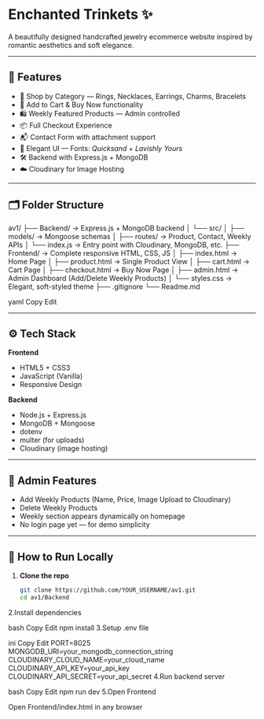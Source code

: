 # Enchanted Trinkets ✨

A beautifully designed handcrafted jewelry ecommerce website inspired by romantic aesthetics and soft elegance.

---

## 🌸 Features

- 💍 Shop by Category — Rings, Necklaces, Earrings, Charms, Bracelets
- 🧾 Add to Cart & Buy Now functionality
- 🛍️ Weekly Featured Products — Admin controlled
- 📦 Full Checkout Experience
- 📬 Contact Form with attachment support
- 💫 Elegant UI — Fonts: *Quicksand* + *Lavishly Yours*
- 🛠️ Backend with Express.js + MongoDB
- ☁️ Cloudinary for Image Hosting

---

## 🗂️ Folder Structure

av1/
├── Backend/ → Express.js + MongoDB backend
│ └── src/
│ ├── models/ → Mongoose schemas
│ ├── routes/ → Product, Contact, Weekly APIs
│ └── index.js → Entry point with Cloudinary, MongoDB, etc.
├── Frontend/ → Complete responsive HTML, CSS, JS
│ ├── index.html → Home Page
│ ├── product.html → Single Product View
│ ├── cart.html → Cart Page
│ ├── checkout.html → Buy Now Page
│ ├── admin.html → Admin Dashboard (Add/Delete Weekly Products)
│ └── styles.css → Elegant, soft-styled theme
├── .gitignore
└── Readme.md

yaml
Copy
Edit

---

## ⚙️ Tech Stack

**Frontend**
- HTML5 + CSS3
- JavaScript (Vanilla)
- Responsive Design

**Backend**
- Node.js + Express.js
- MongoDB + Mongoose
- dotenv
- multer (for uploads)
- Cloudinary (image hosting)

---

## 🔐 Admin Features

- Add Weekly Products (Name, Price, Image Upload to Cloudinary)
- Delete Weekly Products
- Weekly section appears dynamically on homepage
- No login page yet — for demo simplicity

---

## 🚀 How to Run Locally

1. **Clone the repo**
   ```bash
   git clone https://github.com/YOUR_USERNAME/av1.git
   cd av1/Backend
2.Install dependencies

bash
Copy
Edit
npm install
3.Setup .env file

ini
Copy
Edit
PORT=8025
MONGODB_URI=your_mongodb_connection_string
CLOUDINARY_CLOUD_NAME=your_cloud_name
CLOUDINARY_API_KEY=your_api_key
CLOUDINARY_API_SECRET=your_api_secret
4.Run backend server

bash
Copy
Edit
npm run dev
5.Open Frontend

Open Frontend/index.html in any browser
